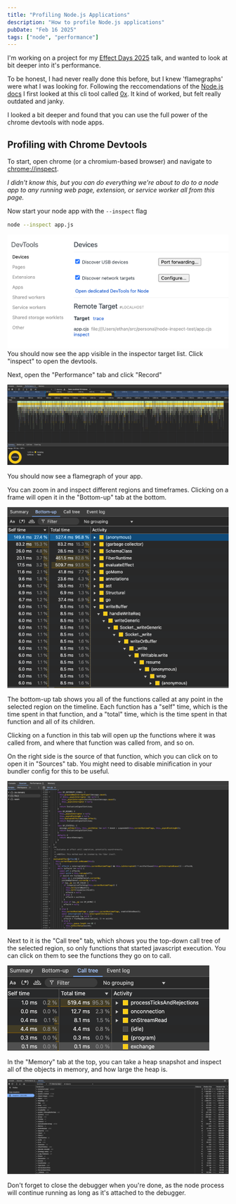 ```yaml
---
title: "Profiling Node.js Applications"
description: "How to profile Node.js applications"
pubDate: "Feb 16 2025"
tags: ["node", "performance"]
---
```


I'm working on a project for my [Effect Days 2025](https://effect.website/events/effect-days) talk, and wanted to look at bit deeper into it's performance.

To be honest, I had never really done this before, but I knew 'flamegraphs' were what I was looking for. Following the reccomendations of the [Node.js docs](https://nodejs.org/en/learn/diagnostics/flame-graphs) I first looked at this cli tool called [0x](https://www.npmjs.com/package/0x). It kind of worked, but felt really outdated and janky.

I looked a bit deeper and found that you can use the full power of the chrome devtools with node apps.

## Profiling with Chrome Devtools

To start, open chrome (or a chromium-based browser) and navigate to [chrome://inspect](chrome://inspect).

_I didn't know this, but you can do everything we're about to do to a node app to any running web page, extension, or service worker all from this page._

Now start your node app with the `--inspect` flag

```bash
node --inspect app.js
```

![the chrome inspect dev tools page](../../assets/blog/node-profiling/image.png)
You should now see the app visible in the inspector target list. Click "inspect" to open the devtools.

Next, open the "Performance" tab and click "Record"

![the chrome dev tools performance tab](../../assets/blog/node-profiling/image-1.png)

You should now see a flamegraph of your app.

You can zoom in and inspect different regions and timeframes. Clicking on a frame will open it in the "Bottom-up" tab at the bottom.

![the chrome dev tools bottom-up tab](../../assets/blog/node-profiling/image-2.png)

The bottom-up tab shows you all of the functions called at any point in the selected region on the timeline. Each function has a "self" time, which is the time spent in that function, and a "total" time, which is the time spent in that function and all of its children.

Clicking on a function in this tab will open up the functions where it was called from, and where that function was called from, and so on.

On the right side is the source of that function, which you can click on to open it in "Sources" tab. You might need to disable minification in your bundler config for this to be useful.

![the chrome dev tools sources tab](../../assets/blog/node-profiling/image-5.png)

Next to it is the "Call tree" tab, which shows you the top-down call tree of the selected region, so only functions that started javascript execution. You can click on them to see the functions they go on to call.

![the chrome dev tools call tree tab](../../assets/blog/node-profiling/image-3.png)

In the "Memory" tab at the top, you can take a heap snapshot and inspect all of the objects in memory, and how large the heap is.

![the chrome dev tools memory tab](../../assets/blog/node-profiling/image-4.png)

Don't forget to close the debugger when you're done, as the node process will continue running as long as it's attached to the debugger.

